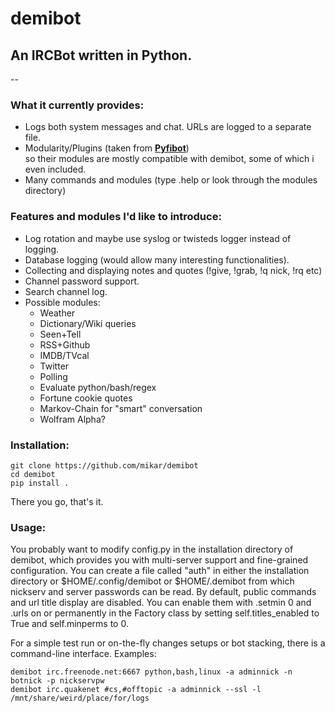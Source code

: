 # demibot  

## An IRCBot written in Python.  
--
  
### What it currently provides:  
  * Logs both system messages and chat. URLs are logged to a separate file.
  * Modularity/Plugins (taken from [**Pyfibot**](https://github.com/lepinkainen/pyfibot))  
    so their modules are mostly compatible with demibot, some of which i even included.
  * Many commands and modules (type .help or look through the modules directory)
    
### Features and modules I'd like to introduce:  
  * Log rotation and maybe use syslog or twisteds logger instead of logging.
  * Database logging (would allow many interesting functionalities).
  * Collecting and displaying notes and quotes (!give, !grab, !q nick, !rq etc)
  * Channel password support.
  * Search channel log.
  * Possible modules:
    * Weather
    * Dictionary/Wiki queries
    * Seen+Tell
    * RSS+Github
    * IMDB/TVcal
    * Twitter
    * Polling
    * Evaluate python/bash/regex
    * Fortune cookie quotes
    * Markov-Chain for "smart" conversation
    * Wolfram Alpha?
 
 ### Installation:  
 ```
 git clone https://github.com/mikar/demibot
 cd demibot
 pip install .
 ```  
 
 There you go, that's it.  
 
 ### Usage:  
 
 You probably want to modify config.py in the installation directory of demibot,
 which provides you with multi-server support and fine-grained configuration.
 You can create a file called "auth" in either the installation directory or
 $HOME/.config/demibot or $HOME/.demibot from which nickserv and server passwords
 can be read.
 By default, public commands and url title display are disabled. You can enable
 them with .setmin 0 and .urls on or permanently in the Factory class by setting
 self.titles_enabled to True and self.minperms to 0.
 
 
 For a simple test run or on-the-fly changes setups or bot stacking, there is a command-line interface.
 Examples:  
 ```
 demibot irc.freenode.net:6667 python,bash,linux -a adminnick -n botnick -p nickservpw
 demibot irc.quakenet #cs,#offtopic -a adminnick --ssl -l /mnt/share/weird/place/for/logs
 ```